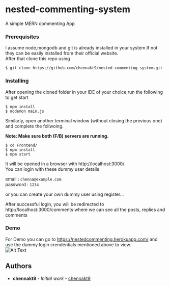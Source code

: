 # nested-commenting-system
A simple MERN commenting App


### Prerequisites

I assume node,mongodb and git is already installed in your system.If not they can be easily installed from their official website.</br>
After that clone this repo using 

```
$ git clone https://github.com/chennakt9/nested-commenting-system.git
```

### Installing

After opening the cloned folder in your IDE of your choice,run the following to get start

```
$ npm install
$ nodemon main.js
```


Similarly, open another terminal window (without closing the previous one) and complete the follwoing.<br/>

**Note: Make sure both (F/B) servers are running.**
```
$ cd Frontend/
$ npm install
$ npm start
```

It will be opened in a browser with http://localhost:3000/ <br />
You can login with these dummy user details <br />

email : `chenna@example.com` <br />
password : `1234` <br />

or you can create your own dummy user using register...

After successful login, you will be redirected to http://localhost:3000/comments where we can see all the posts, replies and comments 

### Demo
For Demo you can go to https://nestedcommenting.herokuapp.com/ and use the dummy login crendentials mentioned above to view.<br />
![Alt Text](https://github.com/chennakt9/nested-commenting-system/blob/master/demo.gif)

## Authors

* **chennakt9** - *Initial work* - [chennakt9](https://github.com/chennakt9)

